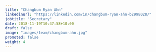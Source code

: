 ```yaml
---
title: "Changbum Ryan Ahn"
linkedinurl: "https://linkedin.com/in/changbum-ryan-ahn-b2998028/"
jobtitle: "Secretary"
date: 2018-11-19T10:47:58+10:00
draft: false
image: "images/team/changbum-ahn.jpg"
promoted: false 
weight: 4
---
```

